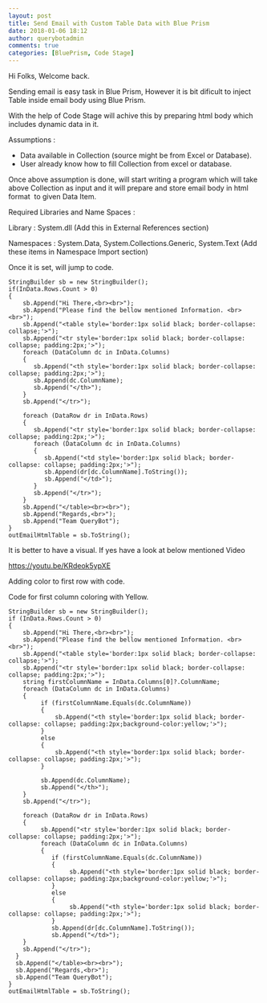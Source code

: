 ```yaml
---
layout: post
title: Send Email with Custom Table Data with Blue Prism
date: 2018-01-06 18:12
author: querybotadmin
comments: true
categories: [BluePrism, Code Stage]
---
```

Hi Folks, Welcome back.

Sending email is easy task in Blue Prism, However it is bit dificult to inject Table inside email body using Blue Prism.

With the help of Code Stage will achive this by preparing html body which includes dynamic data in it.

Assumptions :
<ul>
 	<li>Data available in Collection (source might be from Excel or Database).</li>
 	<li>User already know how to fill Collection from excel or database.</li>
</ul>
Once above assumption is done, will start writing a program which will take above Collection as input and it will prepare and store email body in html format  to given Data Item.

Required Libraries and Name Spaces :

Library : System.dll (Add this in External References section)

Namespaces : System.Data, System.Collections.Generic, System.Text (Add these items in Namespace Import section)

Once it is set, will jump to code.

```
StringBuilder sb = new StringBuilder();
if(InData.Rows.Count > 0)
{
    sb.Append("Hi There,<br><br>");
    sb.Append("Please find the bellow mentioned Information. <br><br>");
    sb.Append("<table style='border:1px solid black; border-collapse: collapse;'>");
    sb.Append("<tr style='border:1px solid black; border-collapse: collapse; padding:2px;'>");
    foreach (DataColumn dc in InData.Columns)
    {
       sb.Append("<th style='border:1px solid black; border-collapse: collapse; padding:2px;'>");
       sb.Append(dc.ColumnName);
       sb.Append("</th>");
    }
    sb.Append("</tr>");

    foreach (DataRow dr in InData.Rows)
    {
       sb.Append("<tr style='border:1px solid black; border-collapse: collapse; padding:2px;'>");
       foreach (DataColumn dc in InData.Columns)
       {
          sb.Append("<td style='border:1px solid black; border-collapse: collapse; padding:2px;'>");
          sb.Append(dr[dc.ColumnName].ToString());
          sb.Append("</td>");
       }
       sb.Append("</tr>");
    }
    sb.Append("</table><br><br>");
    sb.Append("Regards,<br>");
    sb.Append("Team QueryBot");
}
outEmailHtmlTable = sb.ToString();
```

It is better to have a visual. If yes have a look at below mentioned Video

https://youtu.be/KRdeok5ypXE

Adding color to first row with code.

Code for first column coloring with Yellow.

```
StringBuilder sb = new StringBuilder();
if (InData.Rows.Count > 0)
{
    sb.Append("Hi There,<br><br>");
    sb.Append("Please find the bellow mentioned Information. <br><br>");
    sb.Append("<table style='border:1px solid black; border-collapse: collapse;'>");
    sb.Append("<tr style='border:1px solid black; border-collapse: collapse; padding:2px;'>");
    string firstColumnName = InData.Columns[0]?.ColumnName;
    foreach (DataColumn dc in InData.Columns)
    {
         if (firstColumnName.Equals(dc.ColumnName))
         {
             sb.Append("<th style='border:1px solid black; border-collapse: collapse; padding:2px;background-color:yellow;'>");
         }
         else
         {
             sb.Append("<th style='border:1px solid black; border-collapse: collapse; padding:2px;'>");
         }

         sb.Append(dc.ColumnName);
         sb.Append("</th>");
    }
    sb.Append("</tr>");

    foreach (DataRow dr in InData.Rows)
    {
         sb.Append("<tr style='border:1px solid black; border-collapse: collapse; padding:2px;'>");
         foreach (DataColumn dc in InData.Columns)
         {
            if (firstColumnName.Equals(dc.ColumnName))
            {
                 sb.Append("<th style='border:1px solid black; border-collapse: collapse; padding:2px;background-color:yellow;'>");
            }
            else
            {
                 sb.Append("<th style='border:1px solid black; border-collapse: collapse; padding:2px;'>");
            }
            sb.Append(dr[dc.ColumnName].ToString());
            sb.Append("</td>");
    }
    sb.Append("</tr>");
  }
  sb.Append("</table><br><br>");
  sb.Append("Regards,<br>");
  sb.Append("Team QueryBot");
}
outEmailHtmlTable = sb.ToString();
```

